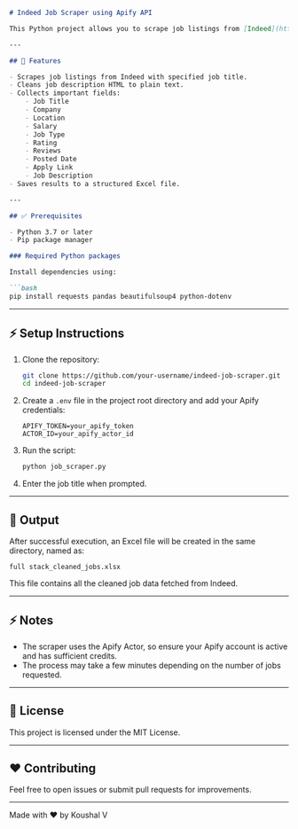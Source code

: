 ````markdown
# Indeed Job Scraper using Apify API

This Python project allows you to scrape job listings from [Indeed](https://www.indeed.com) using the Apify platform. It fetches job listings based on the job title you input, processes the data, and saves it into a clean Excel file.

---

## 🚀 Features

- Scrapes job listings from Indeed with specified job title.
- Cleans job description HTML to plain text.
- Collects important fields:
    - Job Title
    - Company
    - Location
    - Salary
    - Job Type
    - Rating
    - Reviews
    - Posted Date
    - Apply Link
    - Job Description
- Saves results to a structured Excel file.

---

## ✅ Prerequisites

- Python 3.7 or later
- Pip package manager

### Required Python packages

Install dependencies using:

```bash
pip install requests pandas beautifulsoup4 python-dotenv
````

---

## ⚡ Setup Instructions

1. Clone the repository:

   ```bash
   git clone https://github.com/your-username/indeed-job-scraper.git
   cd indeed-job-scraper
   ```

2. Create a `.env` file in the project root directory and add your Apify credentials:

   ```env
   APIFY_TOKEN=your_apify_token
   ACTOR_ID=your_apify_actor_id
   ```

3. Run the script:

   ```bash
   python job_scraper.py
   ```

4. Enter the job title when prompted.

---

## 📁 Output

After successful execution, an Excel file will be created in the same directory, named as:

```
full stack_cleaned_jobs.xlsx
```

This file contains all the cleaned job data fetched from Indeed.

---

## ⚡ Notes

* The scraper uses the Apify Actor, so ensure your Apify account is active and has sufficient credits.
* The process may take a few minutes depending on the number of jobs requested.

---

## 📄 License

This project is licensed under the MIT License.

---

## ❤️ Contributing

Feel free to open issues or submit pull requests for improvements.

---

Made with ❤️ by Koushal V

```
